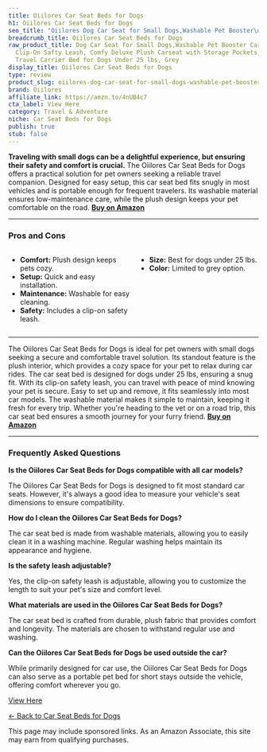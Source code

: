 ```yaml
---
title: Oiilores Car Seat Beds for Dogs
h1: Oiilores Car Seat Beds for Dogs
seo_title: "Oiilores Dog Car Seat for Small Dogs,Washable Pet Booster\u2026"
breadcrumb_title: Oiilores Car Seat Beds for Dogs
raw_product_title: Dog Car Seat for Small Dogs,Washable Pet Booster Car Seats with
  Clip-On Safty Leash, Comfy Deluxe Plush Carseat with Storage Pockets, Puppy Car
  Travel Carrier Bed for Dogs Under 25 lbs, Grey
display_title: Oiilores Car Seat Beds for Dogs
type: review
product_slug: oiilores-dog-car-seat-for-small-dogs-washable-pet-booster-car-seats-wit-ca00f4a3
brand: Oiilores
affiliate_link: https://amzn.to/4nUB4c7
cta_label: View Here
category: Travel & Adventure
niche: Car Seat Beds for Dogs
publish: true
stub: false
---
```


<div id="intro" class="full-width">
  <p><strong>Traveling with small dogs can be a delightful experience, but ensuring their safety and comfort is crucial.</strong> The Oiilores Car Seat Beds for Dogs offers a practical solution for pet owners seeking a reliable travel companion. Designed for easy setup, this car seat bed fits snugly in most vehicles and is portable enough for frequent travelers. Its washable material ensures low-maintenance care, while the plush design keeps your pet comfortable on the road. <a href="https://amzn.to/4nUB4c7" rel="nofollow sponsored noopener" target="_blank"><strong>Buy on Amazon</strong></a></p>
</div>

<hr />
<h3 id="pros-cons">Pros and Cons</h3>
<div class="pc-grid" style="display:grid;grid-template-columns:1fr 1fr;gap:16px;">
  <ul>
    <li><strong>Comfort:</strong> Plush design keeps pets cozy.</li>
    <li><strong>Setup:</strong> Quick and easy installation.</li>
    <li><strong>Maintenance:</strong> Washable for easy cleaning.</li>
    <li><strong>Safety:</strong> Includes a clip-on safety leash.</li>
  </ul>
  <ul>
    <li><strong>Size:</strong> Best for dogs under 25 lbs.</li>
    <li><strong>Color:</strong> Limited to grey option.</li>
  </ul>
</div>
<hr />

<div class="full-width">
  <p>The Oiilores Car Seat Beds for Dogs is ideal for pet owners with small dogs seeking a secure and comfortable travel solution. Its standout feature is the plush interior, which provides a cozy space for your pet to relax during car rides. The car seat bed is designed for dogs under 25 lbs, ensuring a snug fit. With its clip-on safety leash, you can travel with peace of mind knowing your pet is secure. Easy to set up and remove, it fits seamlessly into most car models. The washable material makes it simple to maintain, keeping it fresh for every trip. Whether you're heading to the vet or on a road trip, this car seat bed ensures a smooth journey for your furry friend. <a href="https://amzn.to/4nUB4c7" rel="nofollow sponsored noopener" target="_blank"><strong>Buy on Amazon</strong></a></p>
</div>

<hr />
<h3 id="faqs">Frequently Asked Questions</h3>

<p><strong>Is the Oiilores Car Seat Beds for Dogs compatible with all car models?</strong></p>
<p>The Oiilores Car Seat Beds for Dogs is designed to fit most standard car seats. However, it's always a good idea to measure your vehicle's seat dimensions to ensure compatibility.</p>

<p><strong>How do I clean the Oiilores Car Seat Beds for Dogs?</strong></p>
<p>The car seat bed is made from washable materials, allowing you to easily clean it in a washing machine. Regular washing helps maintain its appearance and hygiene.</p>

<p><strong>Is the safety leash adjustable?</strong></p>
<p>Yes, the clip-on safety leash is adjustable, allowing you to customize the length to suit your pet's size and comfort level.</p>

<p><strong>What materials are used in the Oiilores Car Seat Beds for Dogs?</strong></p>
<p>The car seat bed is crafted from durable, plush fabric that provides comfort and longevity. The materials are chosen to withstand regular use and washing.</p>

<p><strong>Can the Oiilores Car Seat Beds for Dogs be used outside the car?</strong></p>
<p>While primarily designed for car use, the Oiilores Car Seat Beds for Dogs can also serve as a portable pet bed for short stays outside the vehicle, offering comfort wherever you go.</p>
<p><a class="btn" href="https://amzn.to/4nUB4c7" target="_blank" rel="nofollow sponsored noopener">View Here</a></p>
<p><a href="/roundups/travel-adventure/car-seat-beds-for-dogs/">← Back to Car Seat Beds for Dogs</a></p>
<aside class="disclosure">This page may include sponsored links. As an Amazon Associate, this site may earn from qualifying purchases.</aside>
